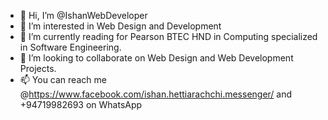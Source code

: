 - 👋 Hi, I’m @IshanWebDeveloper
- 👀 I’m interested in Web Design and Development
- 🌱 I’m currently reading for Pearson BTEC HND in Computing specialized in Software Engineering.
- 💞️ I’m looking to collaborate on Web Design and Web Development Projects.
- 📫 You can reach me @https://www.facebook.com/ishan.hettiarachchi.messenger/ and +94719982693 on WhatsApp

<!---
IshanWebDeveloper/IshanWebDeveloper is a ✨ special ✨ repository because its `README.md` (this file) appears on your GitHub profile.
You can click the Preview link to take a look at your changes.
--->
